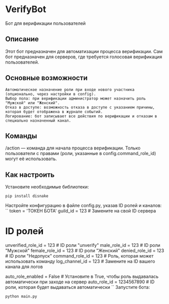 # VerifyBot
Бот для верификации пользователей

## Описание

Этот бот предназначен для автоматизации процесса верификации. Сам бот предназначен для серверов, где требуется голосовая верификация пользователей.

## Основные возможности

    Автоматическое назначение роли при входе нового участника (опционально, через настройки в config).
    Выбор пола: при верификации администратор может назначить роль "Мужской" или "Женский".
    Отказ в доступе: возможность отказа в доступе с указанием причины, которая будет отображена в журнале событий.
    Логирование: бот записывает все действия по верификации и отказам в специально назначенный канал.
## Команды
/action — команда для начала процесса верификации. Только пользователи с правами (роли, указанные в config.command_role_id) могут её использовать.

## Как настроить
Установите необходимые библиотеки:
```
pip install disnake
```

Настройте конфигурацию в файле config.py, указав ID ролей и каналов:
``
token = 'ТОКЕН БОТА'
guild_id = 123  # Замените на свой ID сервера

# ID ролей
unverified_role_id = 123  # ID роли "unverify"
male_role_id = 123  # ID роли "Мужской"
female_role_id = 123  # ID роли "Женский"
denied_role_id = 123  # ID роли "Недопуск"
command_role_id = 123  # Роль, которая может использовать команду
log_channel_id = 123  # Замените на ID вашего канала для логов

auto_role_enabled = False  # Установите в True, чтобы роль выдавалась автоматически при заходе на сервер
auto_role_id = 1234567890  # ID роли, которая будет выдаваться автоматически
``
Запустите бота:
```
python main.py
